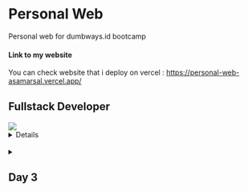 # Personal Web
Personal web for dumbways.id bootcamp
#### Link to my website
You can check website that i deploy on vercel :
https://personal-web-asamarsal.vercel.app/
## Fullstack Developer
<img align='center' src='https://dumbways.id/assets/images/brandwhite.png' width='200"'>

<details>
    <summary<h2>Day 2</h2></summary>
    <img src = "https://github.com/asamarsal/personal-web/blob/main/assets/img/screenshot/day2.PNG"/>
</details>

<br>

<details>
    <summary><h2>Day 3</h2></summary>
    <img src = "https://github.com/asamarsal/personal-web/blob/main/assets/img/screenshot/day3.PNG"/>
</details>
